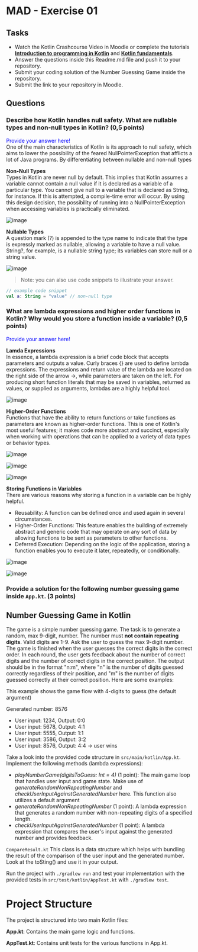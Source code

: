# MAD - Exercise 01
## Tasks
* Watch the Kotlin Crashcourse Video in Moodle or complete the tutorials **[Introduction to programming in Kotlin](https://developer.android.com/courses/pathways/android-basics-compose-unit-1-pathway-1)** and **[Kotlin fundamentals](https://developer.android.com/courses/pathways/android-basics-compose-unit-2-pathway-1
)**.
* Answer the questions inside this Readme.md file and push it to your repository.
* Submit your coding solution of the Number Guessing Game inside the repository.
* Submit the link to your repository in Moodle.

## Questions
### Describe how Kotlin handles null safety. What are nullable types and non-null types in Kotlin? (0,5 points)

<span style="color:blue">Provide your answer here! </span>
<br> One of the main characteristics of Kotlin is its approach to null safety, which aims to lower the possibility of the feared NullPointerException that afflicts a lot of Java programs. By differentiating between nullable and non-null types

**Non-Null Types**
<br>Types in Kotlin are never null by default. This implies that Kotlin assumes a variable cannot contain a null value if it is declared as a variable of a particular type. You cannot give null to a variable that is declared as String, for instance. If this is attempted, a compile-time error will occur. By using this design decision, the possibility of running into a NullPointerException when accessing variables is practically eliminated.

![image](https://github.com/Jeeems10/exercise01-mad-Ponce/assets/114492119/6b0d1e3f-88d4-4627-838f-dd4976dadaf8)

**Nullable Types**
<br> A question mark (?) is appended to the type name to indicate that the type is expressly marked as nullable, allowing a variable to have a null value. String?, for example, is a nullable string type; its variables can store null or a string value.

![image](https://github.com/Jeeems10/exercise01-mad-Ponce/assets/114492119/71ac7099-ab12-4c62-ba25-d75abf01cef2)

> Note: you can also use code snippets to illustrate your answer. 

```kotlin 
// example code snippet
val a: String = "value" // non-null type
```

### What are lambda expressions and higher order functions in Kotlin? Why would you store a function inside a variable? (0,5 points)

<span style="color:blue">Provide your answer here!</span>

**Lamda Expressions**
<br>In essence, a lambda expression is a brief code block that accepts parameters and outputs a value. Curly braces {} are used to define lambda expressions. The expressions and return value of the lambda are located on the right side of the arrow ->, while parameters are taken on the left. For producing short function literals that may be saved in variables, returned as values, or supplied as arguments, lambdas are a highly helpful tool.

![image](https://github.com/Jeeems10/exercise01-mad-Ponce/assets/114492119/81b6f55d-bdf0-427c-9834-accc56e766c1)

**Higher-Order Functions**
<br>Functions that have the ability to return functions or take functions as parameters are known as higher-order functions. This is one of Kotlin's most useful features; it makes code more abstract and succinct, especially when working with operations that can be applied to a variety of data types or behavior types.

![image](https://github.com/Jeeems10/exercise01-mad-Ponce/assets/114492119/4d21f544-b2da-42f1-920c-76d9f0fe4246)

![image](https://github.com/Jeeems10/exercise01-mad-Ponce/assets/114492119/05fc09ee-b12d-4f8d-b2a3-8b256469a98c)

![image](https://github.com/Jeeems10/exercise01-mad-Ponce/assets/114492119/e1a4a561-53a7-425f-a732-f2360ab8e78d)

**Storing Functions in Variables**
<br>There are various reasons why storing a function in a variable can be highly helpful.
- Reusability: A function can be defined once and used again in several circumstances.
- Higher-Order Functions: This feature enables the building of extremely abstract and generic code that may operate on any sort of data by allowing functions to be sent as parameters to other functions.
- Deferred Execution: Depending on the logic of the application, storing a function enables you to execute it later, repeatedly, or conditionally.

![image](https://github.com/Jeeems10/exercise01-mad-Ponce/assets/114492119/dae1c964-a948-444e-8b86-a9f7ff4c30bc)

![image](https://github.com/Jeeems10/exercise01-mad-Ponce/assets/114492119/15dace9b-fec0-4d6c-8c60-8b6deb488acd)

### Provide a solution for the following number guessing game inside `App.kt`. (3 points)

## Number Guessing Game in Kotlin
The game is a simple number guessing game. The task is to generate a random, max 9-digit, number. The number must **not contain repeating digits**. Valid digits are 1-9.
Ask the user to guess the max 9-digit number. The game is finished when the user guesses the correct digits in the correct order.
In each round, the user gets feedback about the number of correct digits and the number of correct digits in the correct position.
The output should be in the format "n:m", where "n" is the number of digits guessed correctly regardless of their position, 
and "m" is the number of digits guessed correctly at their correct position. Here are some examples:

This example shows the game flow with 4-digits to guess (the default argument)

Generated number: 8576
-	User input: 1234, Output: 0:0
-	User input: 5678, Output: 4:1
-	User input: 5555, Output: 1:1
-	User input: 3586, Output: 3:2
-	User input: 8576, Output: 4:4 -> user wins

Take a look into the provided code structure in `src/main/kotlin/App.kt`. Implement the following methods (lambda expressions):
- _playNumberGame(digitsToGuess: Int = 4)_ (1 point): The main game loop that handles user input and game state. Make use of _generateRandomNonRepeatingNumber_ and _checkUserInputAgainstGeneratedNumber_ here. This function also utilizes a default argument 
- _generateRandomNonRepeatingNumber_ (1 point): A lambda expression that generates a random number with non-repeating digits of a specified length.
- _checkUserInputAgainstGeneratedNumber_ (1 point): A lambda expression that compares the user's input against the generated number and provides feedback.

``CompareResult.kt`` This class is a data structure which helps with bundling the result of the comparison of the user input and the generated number. Look at the toSting() and use it in your output.

Run the project with `./gradlew run` and test your implementation with the provided tests in `src/test/kotlin/AppTest.kt` with `./gradlew test`.

# Project Structure
The project is structured into two main Kotlin files:

**App.kt**: Contains the main game logic and functions.

**AppTest.kt**: Contains unit tests for the various functions in App.kt.

